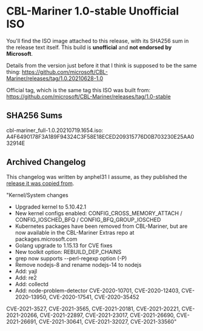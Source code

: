 # CBL-Mariner 1.0-stable Unofficial ISO

You'll find the ISO image attached to this release, with its SHA256 sum in the release text itself. This build is **unofficial** and **not endorsed by Microsoft**.

Details from the version just before it that I think is supposed to be the same thing: https://github.com/microsoft/CBL-Mariner/releases/tag/1.0.20210628-1.0

Official tag, which is the same tag this ISO was built from: https://github.com/microsoft/CBL-Mariner/releases/tag/1.0-stable

## SHA256 Sums

cbl-mariner_full-1.0.20210719.1654.iso:
A4F6490178F3A189F94324C3F58E18ECED209315776D0B703230E25AA032914E

## Archived Changelog

This changelog was written by anphel31 I assume, as they published the [release it was copied from](https://github.com/microsoft/CBL-Mariner/releases/tag/1.0.20210628-1.0).

"Kernel/System changes

- Upgraded kernel to 5.10.42.1
- New kernel configs enabled: CONFIG_CROSS_MEMORY_ATTACH / CONFIG_IOSCHED_BFQ / CONFIG_BFQ_GROUP_IOSCHED
- Kubernetes packages have been removed from CBL-Mariner, but are now available in the CBL-Mariner Extras repo at packages.microsoft.com
- Golang upgrade to 1.15.13 for CVE fixes
- New toolkit option: REBUILD_DEP_CHAINS
- grep now supports --perl-regexp option (-P)
- Remove nodejs-8 and rename nodejs-14 to nodejs
- Add: yajl
- Add: re2
- Add: collectd
- Add: node-problem-detector
CVE-2020-10701, CVE-2020-12403, CVE-2020-13950, CVE-2020-17541, CVE-2020-35452

CVE-2021-3527, CVE-2021-3565, CVE-2021-20181, CVE-2021-20221, CVE-2021-20266, CVE-2021-22897, CVE-2021-23017, CVE-2021-26690, CVE-2021-26691, CVE-2021-30641, CVE-2021-32027, CVE-2021-33560"
